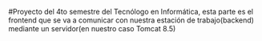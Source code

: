 #Proyecto del 4to semestre del Tecnólogo en Informática, esta parte es el frontend que se va a comunicar con nuestra estación de trabajo(backend) mediante un servidor(en nuestro caso Tomcat 8.5)
